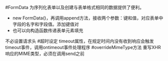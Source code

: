 #FormData
为序列化表单以及创建与表单格式相同的数据提供了便利。
* new FormData()，再调用append方法，接收两个参数：键和值，对应表单中字段的名字和字段值。添加键值对
* 也可以向构造函数传递表单元素填充

不必设置请求头
#超时设定
timeout属性，在规定时间内没有收到响应会触发timeout事件，调用ontimeout事件处理程序
#overrideMimeType方法
重写XHR响应的MIME类型，必须在调用send之前